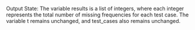 Output State: The variable results is a list of integers, where each integer represents the total number of missing frequencies for each test case. The variable t remains unchanged, and test_cases also remains unchanged.